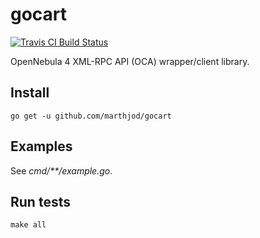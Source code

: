# gocart

[![Travis CI Build Status](https://travis-ci.org/marthjod/gocart.svg?branch=master)](https://travis-ci.org/marthjod/gocart)

OpenNebula 4 XML-RPC API (OCA) wrapper/client library.

## Install

```
go get -u github.com/marthjod/gocart
```

## Examples

See _cmd/**/example.go_.

## Run tests

```
make all
```
